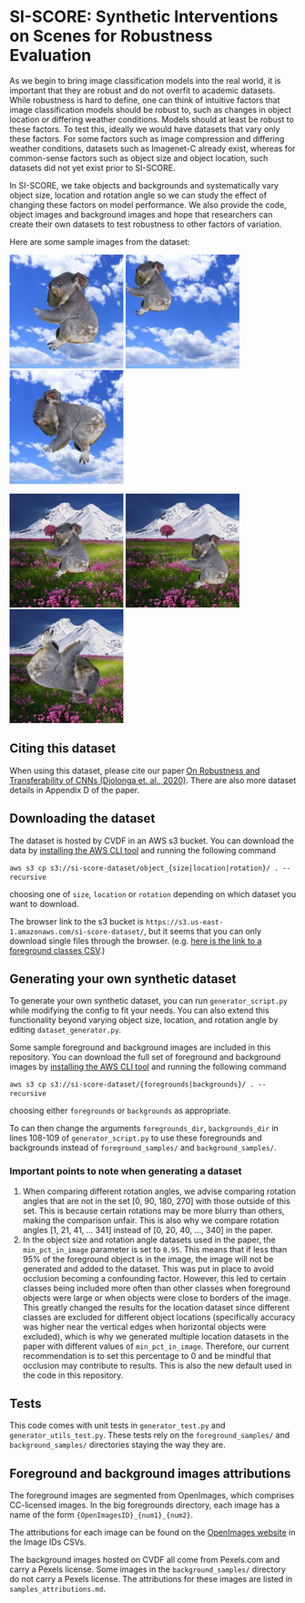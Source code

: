 # SI-SCORE: Synthetic Interventions on Scenes for Robustness Evaluation

As we begin to bring image classification models into the real world, it is important that they are robust and do not overfit to academic datasets. While robustness is hard to define, one can think of intuitive factors that image classification models should be robust to, such as changes in object location or differing weather conditions. Models should at least be robust to these factors. To test this, ideally we would have datasets that vary only these factors. For some factors such as image compression and differing weather conditions, datasets such as Imagenet-C already exist, whereas for common-sense factors such as object size and object location, such datasets did not yet exist prior to SI-SCORE.

In SI-SCORE, we take objects and backgrounds and systematically vary object size, location and rotation angle so we can study the effect of changing these factors on model performance. We also provide the code, object images and background images and hope that researchers can create their own datasets to test robustness to other factors of variation.

Here are some sample images from the dataset:

<img src="sample_images/demo_img_koala_default_big_2.jpg" width="200"> <img src="sample_images/demo_img_koala_loc_23_2.jpg" width="200"> <img src="sample_images/demo_img_koala_rotate_50_2.jpg" width="200">

<img src="sample_images/demo_img_koala_default.jpg" width="200"> <img src="sample_images/demo_img_koala_loc_76.jpg" width="200"> <img src="sample_images/demo_img_koala_rotate_230.jpg" width="200">

## Citing this dataset
When using this dataset, please cite our paper [On Robustness and Transferability of CNNs (Djolonga et. al., 2020)](https://arxiv.org/abs/2007.08558). There are also more dataset details in Appendix D of the paper.

## Downloading the dataset
The dataset is hosted by CVDF in an AWS s3 bucket. You can download the data by [installing the AWS CLI tool](https://docs.aws.amazon.com/cli/latest/userguide/install-cliv2.html) and running the following command
```
aws s3 cp s3://si-score-dataset/object_{size|location|rotation}/ . --recursive 
```
choosing one of `size`, `location` or `rotation` depending on which dataset you want to download.

The browser link to the s3 bucket is `https://s3.us-east-1.amazonaws.com/si-score-dataset/`, but it seems that you can only download single files through the browser. (e.g. [here is the link to a foreground classes CSV](https://s3.us-east-1.amazonaws.com/si-score-dataset/object_location/foreground_classes.csv).)

## Generating your own synthetic dataset
To generate your own synthetic dataset, you can run `generator_script.py` while modifying the config to fit your needs. You can also extend this functionality beyond varying object size, location, and rotation angle by editing `dataset_generator.py`.

Some sample foreground and background images are included in this repository. You can download the full set of foreground and background images by [installing the AWS CLI tool](https://docs.aws.amazon.com/cli/latest/userguide/install-cliv2.html) and running the following command
```
aws s3 cp s3://si-score-dataset/{foregrounds|backgrounds}/ . --recursive 
```
choosing either `foregrounds` or `backgrounds` as appropriate.

To can then change the arguments `foregrounds_dir`, `backgrounds_dir` in lines 108-109 of `generator_script.py` to use these foregrounds and backgrounds instead of `foreground_samples/` and `background_samples/`.

### Important points to note when generating a dataset


1. When comparing different rotation angles, we advise comparing rotation angles that are not in the set [0, 90, 180, 270] with those outside of this set. This is because certain rotations may be more blurry than others, making the comparison unfair. This is also why we compare rotation angles [1, 21, 41, ... 341] instead of [0, 20, 40, ..., 340] in the paper.
2. In the object size and rotation angle datasets used in the paper, the `min_pct_in_image` parameter is set to `0.95`. This means that if less than 95% of the foreground object is in the image, the image will not be generated and added to the dataset. This was put in place to avoid occlusion becoming a confounding factor. However, this led to certain classes being included more often than other classes when foreground objects were large or when objects were close to borders of the image. This greatly changed the results for the location dataset since different classes are excluded for different object locations (specifically accuracy was higher near the vertical edges when horizontal objects were excluded), which is why we generated multiple location datasets in the paper with different values of `min_pct_in_image`. Therefore, our current recommendation is to set this percentage to 0 and be mindful that occlusion may contribute to results. This is also the new default used in the code in this repository.

## Tests

This code comes with unit tests in `generator_test.py` and `generator_utils_test.py`. These tests rely on the `foreground_samples/` and `background_samples/` directories staying the way they are.

## Foreground and background images attributions

The foreground images are segmented from OpenImages, which comprises CC-licensed images. In the big foregrounds directory, each image has a name of the form `{OpenImagesID}_{num1}_{num2}`.

The attributions for each image can be found on the [OpenImages website](https://storage.googleapis.com/openimages/web/download.html) in the Image IDs CSVs.

The background images hosted on CVDF all come from Pexels.com and carry a Pexels license. Some images in the `background_samples/` directory do not carry a Pexels license. The attributions for these images are listed in `samples_attributions.md`.